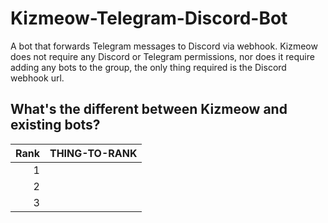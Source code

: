 # Kizmeow-Telegram-Discord-Bot
A bot that forwards Telegram messages to Discord via webhook. Kizmeow does not require any Discord or Telegram permissions, nor does it require adding any bots to the group, the only thing required is the Discord webhook url.

What's the different between Kizmeow and existing bots?
-----------------

| Rank | THING-TO-RANK |
|-----:|---------------|
|     1|               |
|     2|               |
|     3|               |
